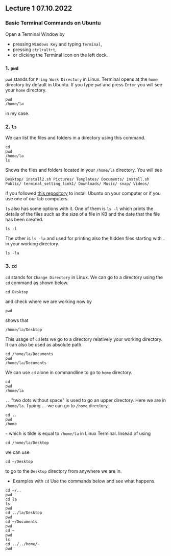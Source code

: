 ## Lecture 1 07.10.2022
### Basic Terminal Commands on Ubuntu
Open a Terminal Window by
* pressing `Windows Key` and typing `Terminal`,
* pressing `ctrl+alt+t`,
* or clicking the Terminal Icon on the left dock.
### 1. `pwd`
`pwd` stands for `Pring Work Directory` in Linux. 
Terminal opens at the `home` directory by default in Ubuntu.
If you type `pwd` and press `Enter` you will see your `home` directory.
```
pwd
/home/la
```
in my case.

### 2. `ls`
We can list the files and folders in a directory using this command.
```
cd
pwd
/home/la
ls
```
Shows the files and folders located in your `/home/la` directory. 
You will see
```
Desktop/ install2.sh Pictures/ Templates/ Documents/ install.sh Public/ terminal_setting_link1/ Downloads/ Music/ snap/ Videos/
```
if you followed [this repository](https://github.com/laydinbakar/Computer_Programming_BTU/blob/main/00_ubuntu_installation.md) to install Ubuntu on your computer or if you use one of our lab computers.

`ls` also has some options with it. One of them is `ls -l` which prints the details of the files such as the size of a file in KB and the date that the file has been created.
```
ls -l
```
The other is `ls -la` and used for printing also the hidden files starting with `.` in your working directory.
```
ls -la
```

### 3. `cd`
`cd` stands for `Change Directory` in Linux.
We can go to a directory using the `cd` command as shown below.
```
cd Desktop
```
and check where we are working now by
```
pwd
```
shows that
```
/home/la/Desktop
```
This usage of `cd` lets we go to a directory relatively your working directory.
It can also be used as absolute path.
```
cd /home/la/Documents
pwd
/home/la/Documents
```

We can use `cd` alone in commandline to go to `home` directory.
```
cd
pwd
/home/la
```

`..` "two dots without space" is used to go an upper directory. Here we are in `/home/la`. Typing `..` we can go to `/home` directory.
```
cd ..
pwd
/home
```

`~` which is tilde is equal to `/home/la` in Linux Terminal. Insead of using 
```
cd /home/la/Desktop
```
we can use
```
cd ~/Desktop
```
to go to the `Desktop` directory from anywhere we are in.

* Examples with `cd`
Use the commands below and see what happens.
```
cd ~/..
pwd
cd la
ls
pwd
cd ../la/Desktop
pwd
cd ~/Documents
pwd
cd ~
pwd
ls
cd ../../home/~
pwd
```

